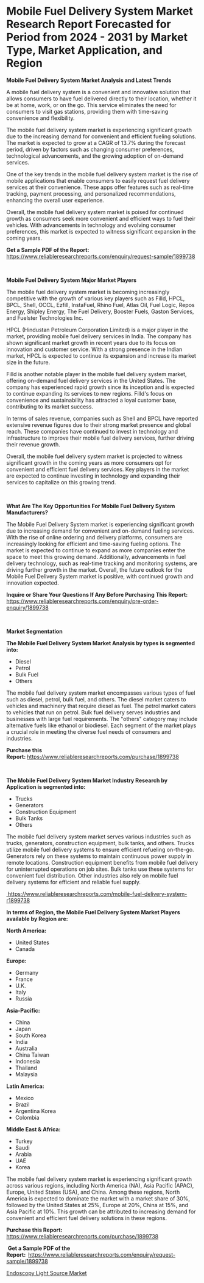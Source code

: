 <p><h1>Mobile Fuel Delivery System Market Research Report Forecasted for Period from 2024 -  2031 by Market Type, Market Application, and Region</h1></p><p><strong>Mobile Fuel Delivery System Market Analysis and Latest Trends</strong></p>
<p><p>A mobile fuel delivery system is a convenient and innovative solution that allows consumers to have fuel delivered directly to their location, whether it be at home, work, or on the go. This service eliminates the need for consumers to visit gas stations, providing them with time-saving convenience and flexibility.</p><p>The mobile fuel delivery system market is experiencing significant growth due to the increasing demand for convenient and efficient fueling solutions. The market is expected to grow at a CAGR of 13.7% during the forecast period, driven by factors such as changing consumer preferences, technological advancements, and the growing adoption of on-demand services.</p><p>One of the key trends in the mobile fuel delivery system market is the rise of mobile applications that enable consumers to easily request fuel delivery services at their convenience. These apps offer features such as real-time tracking, payment processing, and personalized recommendations, enhancing the overall user experience.</p><p>Overall, the mobile fuel delivery system market is poised for continued growth as consumers seek more convenient and efficient ways to fuel their vehicles. With advancements in technology and evolving consumer preferences, this market is expected to witness significant expansion in the coming years.</p></p>
<p><strong>Get a Sample PDF of the Report:&nbsp;</strong> <a href="https://www.reliableresearchreports.com/enquiry/request-sample/1899738">https://www.reliableresearchreports.com/enquiry/request-sample/1899738</a></p>
<p>&nbsp;</p>
<p><strong>Mobile Fuel Delivery System Major Market Players</strong></p>
<p><p>The mobile fuel delivery system market is becoming increasingly competitive with the growth of various key players such as Filld, HPCL, BPCL, Shell, OCCL, Ezfill, InstaFuel, Rhino Fuel, Atlas Oil, Fuel Logic, Repos Energy, Shipley Energy, The Fuel Delivery, Booster Fuels, Gaston Services, and Fuelster Technologies Inc.</p><p>HPCL (Hindustan Petroleum Corporation Limited) is a major player in the market, providing mobile fuel delivery services in India. The company has shown significant market growth in recent years due to its focus on innovation and customer service. With a strong presence in the Indian market, HPCL is expected to continue its expansion and increase its market size in the future.</p><p>Filld is another notable player in the mobile fuel delivery system market, offering on-demand fuel delivery services in the United States. The company has experienced rapid growth since its inception and is expected to continue expanding its services to new regions. Filld's focus on convenience and sustainability has attracted a loyal customer base, contributing to its market success.</p><p>In terms of sales revenue, companies such as Shell and BPCL have reported extensive revenue figures due to their strong market presence and global reach. These companies have continued to invest in technology and infrastructure to improve their mobile fuel delivery services, further driving their revenue growth.</p><p>Overall, the mobile fuel delivery system market is projected to witness significant growth in the coming years as more consumers opt for convenient and efficient fuel delivery services. Key players in the market are expected to continue investing in technology and expanding their services to capitalize on this growing trend.</p></p>
<p>&nbsp;</p>
<p><strong>What Are The Key Opportunities For Mobile Fuel Delivery System Manufacturers?</strong></p>
<p><p>The Mobile Fuel Delivery System market is experiencing significant growth due to increasing demand for convenient and on-demand fueling services. With the rise of online ordering and delivery platforms, consumers are increasingly looking for efficient and time-saving fueling options. The market is expected to continue to expand as more companies enter the space to meet this growing demand. Additionally, advancements in fuel delivery technology, such as real-time tracking and monitoring systems, are driving further growth in the market. Overall, the future outlook for the Mobile Fuel Delivery System market is positive, with continued growth and innovation expected.</p></p>
<p><strong>Inquire or Share Your Questions If Any Before Purchasing This Report:</strong> <a href="https://www.reliableresearchreports.com/enquiry/pre-order-enquiry/1899738">https://www.reliableresearchreports.com/enquiry/pre-order-enquiry/1899738</a></p>
<p>&nbsp;</p>
<p><strong>Market Segmentation</strong></p>
<p><strong>The Mobile Fuel Delivery System Market Analysis by types is segmented into:</strong></p>
<p><ul><li>Diesel</li><li>Petrol</li><li>Bulk Fuel</li><li>Others</li></ul></p>
<p><p>The mobile fuel delivery system market encompasses various types of fuel such as diesel, petrol, bulk fuel, and others. The diesel market caters to vehicles and machinery that require diesel as fuel. The petrol market caters to vehicles that run on petrol. Bulk fuel delivery serves industries and businesses with large fuel requirements. The "others" category may include alternative fuels like ethanol or biodiesel. Each segment of the market plays a crucial role in meeting the diverse fuel needs of consumers and industries.</p></p>
<p><strong>Purchase this Report:&nbsp;</strong><a href="https://www.reliableresearchreports.com/purchase/1899738">https://www.reliableresearchreports.com/purchase/1899738</a></p>
<p>&nbsp;</p>
<p><strong>The Mobile Fuel Delivery System Market Industry Research by Application is segmented into:</strong></p>
<p><ul><li>Trucks</li><li>Generators</li><li>Construction Equipment</li><li>Bulk Tanks</li><li>Others</li></ul></p>
<p><p>The mobile fuel delivery system market serves various industries such as trucks, generators, construction equipment, bulk tanks, and others. Trucks utilize mobile fuel delivery systems to ensure efficient refueling on-the-go. Generators rely on these systems to maintain continuous power supply in remote locations. Construction equipment benefits from mobile fuel delivery for uninterrupted operations on job sites. Bulk tanks use these systems for convenient fuel distribution. Other industries also rely on mobile fuel delivery systems for efficient and reliable fuel supply.</p></p>
<p><a href="https://www.reliableresearchreports.com/mobile-fuel-delivery-system-r1899738">&nbsp;https://www.reliableresearchreports.com/mobile-fuel-delivery-system-r1899738</a></p>
<p><strong>In terms of Region, the Mobile Fuel Delivery System Market Players available by Region are:</strong></p>
<p>
    <p> <strong> North America: </strong>
        <ul>
            <li>United States</li>
            <li>Canada</li>
        </ul>
        </p> 
    <p> <strong> Europe: </strong>
        <ul>
            <li>Germany</li>
            <li>France</li>
            <li>U.K.</li>
            <li>Italy</li>
            <li>Russia</li>
        </ul>
        </p> 
    <p> <strong> Asia-Pacific: </strong>
        <ul>
            <li>China</li>
            <li>Japan</li>
            <li>South Korea</li>
            <li>India</li>
            <li>Australia</li>
            <li>China Taiwan</li>
            <li>Indonesia</li>
            <li>Thailand</li>
            <li>Malaysia</li>
        </ul>
        </p> 
    <p> <strong> Latin America: </strong>
        <ul>
            <li>Mexico</li>
            <li>Brazil</li>
            <li>Argentina Korea</li>
            <li>Colombia</li>
        </ul>
        </p> 
    <p> <strong> Middle East & Africa: </strong>
        <ul>
            <li>Turkey</li>
            <li>Saudi</li>
            <li>Arabia</li>
            <li>UAE</li>
            <li>Korea</li>
        </ul>
    </p>
    </p>
<p><p>The mobile fuel delivery system market is experiencing significant growth across various regions, including North America (NA), Asia Pacific (APAC), Europe, United States (USA), and China. Among these regions, North America is expected to dominate the market with a market share of 30%, followed by the United States at 25%, Europe at 20%, China at 15%, and Asia Pacific at 10%. This growth can be attributed to increasing demand for convenient and efficient fuel delivery solutions in these regions.</p></p>
<p><strong>Purchase this Report: </strong><a href="https://www.reliableresearchreports.com/purchase/1899738">https://www.reliableresearchreports.com/purchase/1899738</a></p>
<p>&nbsp;<strong>Get a Sample PDF of the Report:&nbsp;&nbsp;</strong><a href="https://www.reliableresearchreports.com/enquiry/request-sample/1899738">https://www.reliableresearchreports.com/enquiry/request-sample/1899738</a></p>
<p><strong></strong></p>
<p><p><a href="https://view.publitas.com/reportprime-1/global-endoscopy-light-source-market-is-projected-to-grow-at-a-cagr-of-7-forcasted-for-period-from-2024-to-2031/">Endoscopy Light Source Market</a></p></p>